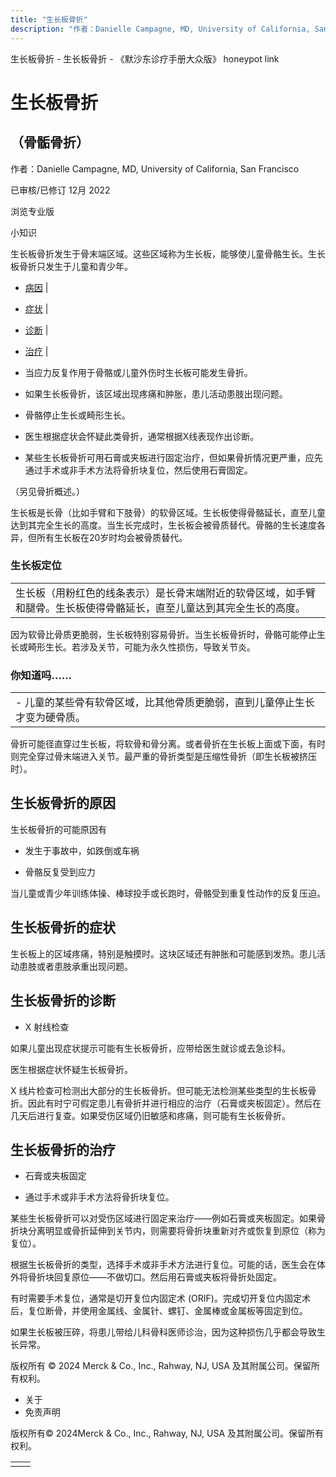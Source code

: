 ```yaml
---
title: "生长板骨折"
description: "作者：Danielle Campagne, MD, University of California, San Francisco"
---
```


﻿生长板骨折 \- 生长板骨折 \- 《默沙东诊疗手册大众版》 honeypot link

# 生长板骨折

## （骨骺骨折）

作者：Danielle Campagne, MD, University of California, San Francisco

已审核/已修订 12月 2022

浏览专业版

小知识

生长板骨折发生于骨末端区域。这些区域称为生长板，能够使儿童骨骼生长。生长板骨折只发生于儿童和青少年。

- [病因](#病因_v13966216_zh) \|
- [症状](#症状_v13966225_zh) \|
- [诊断](#诊断_v13966228_zh) \|
- [治疗](#治疗_v13966236_zh) \|

- 当应力反复作用于骨骼或儿童外伤时生长板可能发生骨折。

- 如果生长板骨折，该区域出现疼痛和肿胀，患儿活动患肢出现问题。

- 骨骼停止生长或畸形生长。

- 医生根据症状会怀疑此类骨折，通常根据X线表现作出诊断。

- 某些生长板骨折可用石膏或夹板进行固定治疗，但如果骨折情况更严重，应先通过手术或非手术方法将骨折块复位，然后使用石膏固定。


（另见骨折概述。）

生长板是长骨（比如手臂和下肢骨）的软骨区域。生长板使得骨骼延长，直至儿童达到其完全生长的高度。当生长完成时，生长板会被骨质替代。骨骼的生长速度各异，但所有生长板在20岁时均会被骨质替代。

### 生长板定位

|     |
| --- |
| 生长板（用粉红色的线条表示）是长骨末端附近的软骨区域，如手臂和腿骨。生长板使得骨骼延长，直至儿童达到其完全生长的高度。<br> |

因为软骨比骨质更脆弱，生长板特别容易骨折。当生长板骨折时，骨骼可能停止生长或畸形生长。若涉及关节，可能为永久性损伤，导致关节炎。

### 你知道吗……

|     |
| --- |
| - 儿童的某些骨有软骨区域，比其他骨质更脆弱，直到儿童停止生长才变为硬骨质。 |

骨折可能径直穿过生长板，将软骨和骨分离。或者骨折在生长板上面或下面，有时则完全穿过骨末端进入关节。最严重的骨折类型是压缩性骨折（即生长板被挤压时）。

## 生长板骨折的原因

生长板骨折的可能原因有

- 发生于事故中，如跌倒或车祸

- 骨骼反复受到应力


当儿童或青少年训练体操、棒球投手或长跑时，骨骼受到重复性动作的反复压迫。

## 生长板骨折的症状

生长板上的区域疼痛，特别是触摸时。这块区域还有肿胀和可能感到发热。患儿活动患肢或者患肢承重出现问题。

## 生长板骨折的诊断

- X 射线检查


如果儿童出现症状提示可能有生长板骨折，应带给医生就诊或去急诊科。

医生根据症状怀疑生长板骨折。

X 线片检查可检测出大部分的生长板骨折。但可能无法检测某些类型的生长板骨折。因此有时宁可假定患儿有骨折并进行相应的治疗（石膏或夹板固定）。然后在几天后进行复查。如果受伤区域仍旧敏感和疼痛，则可能有生长板骨折。

## 生长板骨折的治疗

- 石膏或夹板固定

- 通过手术或非手术方法将骨折块复位。


某些生长板骨折可以对受伤区域进行固定来治疗——例如石膏或夹板固定。如果骨折块分离明显或骨折延伸到关节内，则需要将骨折块重新对齐或恢复到原位（称为复位）。

根据生长板骨折的类型，选择手术或非手术方法进行复位。可能的话，医生会在体外将骨折块回复原位——不做切口。然后用石膏或夹板将骨折处固定。

有时需要手术复位，通常是切开复位内固定术 (ORIF)。完成切开复位内固定术后，复位断骨，并使用金属线、金属针、螺钉、金属棒或金属板等固定到位。

如果生长板被压碎，将患儿带给儿科骨科医师诊治，因为这种损伤几乎都会导致生长异常。



版权所有 © 2024
Merck & Co., Inc., Rahway, NJ, USA 及其附属公司。保留所有权利。

- 关于
- 免责声明

版权所有© 2024Merck & Co., Inc., Rahway, NJ, USA 及其附属公司。保留所有权利。

|     |     |
| --- | --- |
|  |  |
